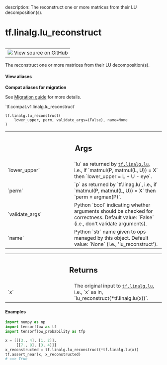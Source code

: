 description: The reconstruct one or more matrices from their LU decomposition(s).

<div itemscope itemtype="http://developers.google.com/ReferenceObject">
<meta itemprop="name" content="tf.linalg.lu_reconstruct" />
<meta itemprop="path" content="Stable" />
</div>

# tf.linalg.lu_reconstruct

<!-- Insert buttons and diff -->

<table class="tfo-notebook-buttons tfo-api nocontent" align="left">
<td>
  <a target="_blank" href="https://github.com/tensorflow/tensorflow/blob/r2.4/tensorflow/python/ops/linalg/linalg_impl.py#L1078-L1149">
    <img src="https://www.tensorflow.org/images/GitHub-Mark-32px.png" />
    View source on GitHub
  </a>
</td>
</table>



The reconstruct one or more matrices from their LU decomposition(s).

<section class="expandable">
  <h4 class="showalways">View aliases</h4>
  <p>
<b>Compat aliases for migration</b>
<p>See
<a href="https://www.tensorflow.org/guide/migrate">Migration guide</a> for
more details.</p>
<p>`tf.compat.v1.linalg.lu_reconstruct`</p>
</p>
</section>

<pre class="devsite-click-to-copy prettyprint lang-py tfo-signature-link">
<code>tf.linalg.lu_reconstruct(
    lower_upper, perm, validate_args=(False), name=None
)
</code></pre>



<!-- Placeholder for "Used in" -->


<!-- Tabular view -->
 <table class="responsive fixed orange">
<colgroup><col width="214px"><col></colgroup>
<tr><th colspan="2"><h2 class="add-link">Args</h2></th></tr>

<tr>
<td>
`lower_upper`
</td>
<td>
`lu` as returned by <a href="../../tf/linalg/lu.md"><code>tf.linalg.lu</code></a>, i.e., if `matmul(P,
matmul(L, U)) = X` then `lower_upper = L + U - eye`.
</td>
</tr><tr>
<td>
`perm`
</td>
<td>
`p` as returned by `tf.linag.lu`, i.e., if `matmul(P, matmul(L, U)) =
X` then `perm = argmax(P)`.
</td>
</tr><tr>
<td>
`validate_args`
</td>
<td>
Python `bool` indicating whether arguments should be checked
for correctness.
Default value: `False` (i.e., don't validate arguments).
</td>
</tr><tr>
<td>
`name`
</td>
<td>
Python `str` name given to ops managed by this object.
Default value: `None` (i.e., 'lu_reconstruct').
</td>
</tr>
</table>



<!-- Tabular view -->
 <table class="responsive fixed orange">
<colgroup><col width="214px"><col></colgroup>
<tr><th colspan="2"><h2 class="add-link">Returns</h2></th></tr>

<tr>
<td>
`x`
</td>
<td>
The original input to <a href="../../tf/linalg/lu.md"><code>tf.linalg.lu</code></a>, i.e., `x` as in,
`lu_reconstruct(*tf.linalg.lu(x))`.
</td>
</tr>
</table>


#### Examples

```python
import numpy as np
import tensorflow as tf
import tensorflow_probability as tfp

x = [[[3., 4], [1, 2]],
     [[7., 8], [3, 4]]]
x_reconstructed = tf.linalg.lu_reconstruct(*tf.linalg.lu(x))
tf.assert_near(x, x_reconstructed)
# ==> True
```